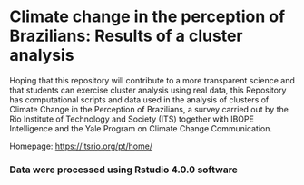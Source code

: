 # Climate change in the perception of Brazilians: Results of a cluster analysis 

Hoping that this repository will contribute to a more transparent science and that students can exercise cluster analysis using real data, this Repository has computational scripts and data used in the analysis of clusters of Climate Change in the Perception of Brazilians, a survey carried out by the Rio Institute of Technology and Society (ITS) together with IBOPE Intelligence and the Yale Program on Climate Change Communication. 

Homepage: https://itsrio.org/pt/home/



### Data were processed using Rstudio 4.0.0 software 
